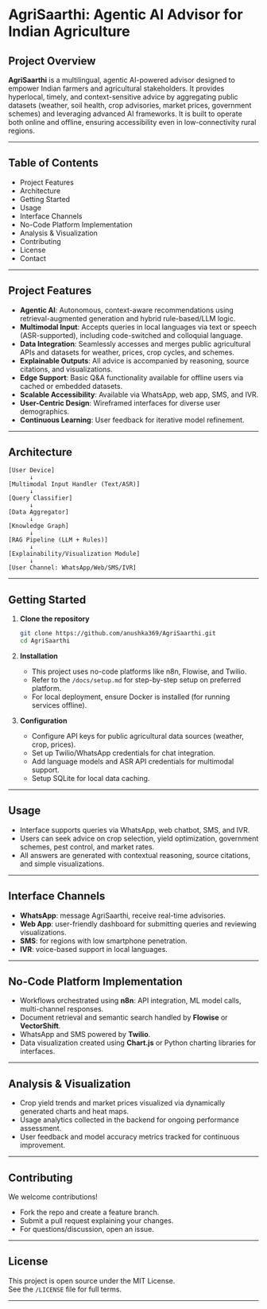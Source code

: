 # AgriSaarthi: Agentic AI Advisor for Indian Agriculture

## Project Overview

**AgriSaarthi** is a multilingual, agentic AI-powered advisor designed to empower Indian farmers and agricultural stakeholders. It provides hyperlocal, timely, and context-sensitive advice by aggregating public datasets (weather, soil health, crop advisories, market prices, government schemes) and leveraging advanced AI frameworks. It is built to operate both online and offline, ensuring accessibility even in low-connectivity rural regions.

***

## Table of Contents

- Project Features
- Architecture
- Getting Started
- Usage
- Interface Channels
- No-Code Platform Implementation
- Analysis & Visualization
- Contributing
- License
- Contact

***

## Project Features

- **Agentic AI**: Autonomous, context-aware recommendations using retrieval-augmented generation and hybrid rule-based/LLM logic.
- **Multimodal Input**: Accepts queries in local languages via text or speech (ASR-supported), including code-switched and colloquial language.
- **Data Integration**: Seamlessly accesses and merges public agricultural APIs and datasets for weather, prices, crop cycles, and schemes.
- **Explainable Outputs**: All advice is accompanied by reasoning, source citations, and visualizations.
- **Edge Support**: Basic Q&A functionality available for offline users via cached or embedded datasets.
- **Scalable Accessibility**: Available via WhatsApp, web app, SMS, and IVR.
- **User-Centric Design**: Wireframed interfaces for diverse user demographics.
- **Continuous Learning**: User feedback for iterative model refinement.

***

## Architecture

```
[User Device]
      ↓
[Multimodal Input Handler (Text/ASR)]
      ↓
[Query Classifier]
      ↓
[Data Aggregator]
      ↓
[Knowledge Graph]
      ↓
[RAG Pipeline (LLM + Rules)]
      ↓
[Explainability/Visualization Module]
      ↓
[User Channel: WhatsApp/Web/SMS/IVR]
```

***

## Getting Started

1. **Clone the repository**

   ```bash
   git clone https://github.com/anushka369/AgriSaarthi.git
   cd AgriSaarthi
   ```

2. **Installation**

   - This project uses no-code platforms like n8n, Flowise, and Twilio.  
   - Refer to the `/docs/setup.md` for step-by-step setup on preferred platform.
   - For local deployment, ensure Docker is installed (for running services offline).

3. **Configuration**

   - Configure API keys for public agricultural data sources (weather, crop, prices).
   - Set up Twilio/WhatsApp credentials for chat integration.
   - Add language models and ASR API credentials for multimodal support.
   - Setup SQLite for local data caching.

***

## Usage

- Interface supports queries via WhatsApp, web chatbot, SMS, and IVR.
- Users can seek advice on crop selection, yield optimization, government schemes, pest control, and market rates.
- All answers are generated with contextual reasoning, source citations, and simple visualizations.

***

## Interface Channels

- **WhatsApp**: message AgriSaarthi, receive real-time advisories.
- **Web App**: user-friendly dashboard for submitting queries and reviewing visualizations.
- **SMS**: for regions with low smartphone penetration.
- **IVR**: voice-based support in local languages.

***

## No-Code Platform Implementation

- Workflows orchestrated using **n8n**: API integration, ML model calls, multi-channel responses.
- Document retrieval and semantic search handled by **Flowise** or **VectorShift**.
- WhatsApp and SMS powered by **Twilio**.
- Data visualization created using **Chart.js** or Python charting libraries for interfaces.

***

## Analysis & Visualization

- Crop yield trends and market prices visualized via dynamically generated charts and heat maps.
- Usage analytics collected in the backend for ongoing performance assessment.
- User feedback and model accuracy metrics tracked for continuous improvement.

***

## Contributing

We welcome contributions!  
- Fork the repo and create a feature branch.
- Submit a pull request explaining your changes.
- For questions/discussion, open an issue.

***

## License

This project is open source under the MIT License.  
See the `/LICENSE` file for full terms.

***
